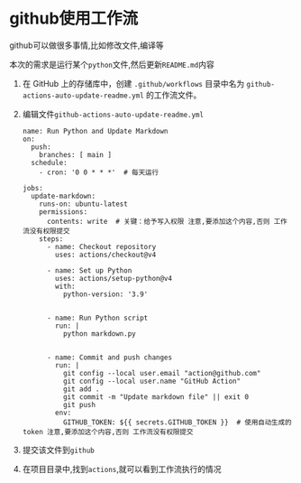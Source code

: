 # github使用工作流

github可以做很多事情,比如修改文件,编译等

本次的需求是运行某个`python`文件,然后更新`README.md`内容



1. 在 GitHub 上的存储库中，创建 `.github/workflows` 目录中名为 `github-actions-auto-update-readme.yml` 的工作流文件。

2. 编辑文件`github-actions-auto-update-readme.yml` 

   ```
   name: Run Python and Update Markdown
   on:
     push:
       branches: [ main ]
     schedule:
       - cron: '0 0 * * *'  # 每天运行
   
   jobs:
     update-markdown:
       runs-on: ubuntu-latest
       permissions:
         contents: write  # 关键：给予写入权限 注意,要添加这个内容,否则 工作流没有权限提交
       steps:
         - name: Checkout repository
           uses: actions/checkout@v4
   
         - name: Set up Python
           uses: actions/setup-python@v4
           with:
             python-version: '3.9'
   
   
         - name: Run Python script
           run: |
             python markdown.py
   
   
         - name: Commit and push changes
           run: |
             git config --local user.email "action@github.com"
             git config --local user.name "GitHub Action"
             git add .
             git commit -m "Update markdown file" || exit 0
             git push
           env:
             GITHUB_TOKEN: ${{ secrets.GITHUB_TOKEN }}  # 使用自动生成的 token 注意,要添加这个内容,否则 工作流没有权限提交
   ```

   

3. 提交该文件到`github`

4. 在项目目录中,找到`actions`,就可以看到工作流执行的情况

